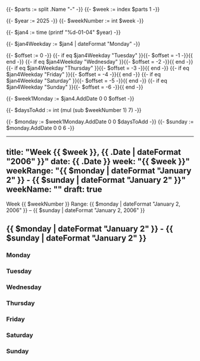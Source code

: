 {{- $parts := split .Name "-" -}}
{{- $week := index $parts 1 -}}

{{- $year := 2025 -}}
{{- $weekNumber := int $week -}}

{{- $jan4 := time (printf "%d-01-04" $year) -}}

{{- $jan4Weekday := $jan4 | dateFormat "Monday" -}}

{{- $offset := 0 -}}
{{- if eq $jan4Weekday "Tuesday" }}{{- $offset = -1 -}}{{ end -}}
{{- if eq $jan4Weekday "Wednesday" }}{{- $offset = -2 -}}{{ end -}}
{{- if eq $jan4Weekday "Thursday" }}{{- $offset = -3 -}}{{ end -}}
{{- if eq $jan4Weekday "Friday" }}{{- $offset = -4 -}}{{ end -}}
{{- if eq $jan4Weekday "Saturday" }}{{- $offset = -5 -}}{{ end -}}
{{- if eq $jan4Weekday "Sunday" }}{{- $offset = -6 -}}{{ end -}}

{{- $week1Monday := $jan4.AddDate 0 0 $offset -}}

{{- $daysToAdd := int (mul (sub $weekNumber 1) 7) -}}

{{- $monday := $week1Monday.AddDate 0 0 $daysToAdd -}}
{{- $sunday := $monday.AddDate 0 0 6 -}}

---
title: "Week {{ $week }}, {{ .Date | dateFormat "2006" }}"
date: {{ .Date }}
week: "{{ $week }}"
weekRange: "{{ $monday | dateFormat "January 2" }} - {{ $sunday | dateFormat "January 2" }}"
weekName: ""
draft: true
---
Week {{ $weekNumber }} Range: {{ $monday | dateFormat "January 2, 2006" }} – {{ $sunday | dateFormat "January 2, 2006" }}

## {{ $monday | dateFormat "January 2" }} - {{ $sunday | dateFormat "January 2" }}

### Monday

### Tuesday 

### Wednesday

### Thursday 

### Friday 

### Saturday

### Sunday